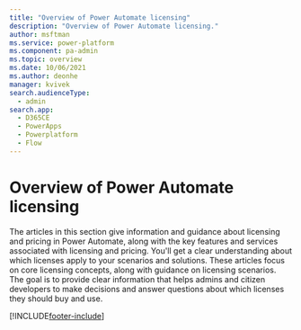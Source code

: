 ```yaml
---
title: "Overview of Power Automate licensing"
description: "Overview of Power Automate licensing."
author: msftman
ms.service: power-platform
ms.component: pa-admin
ms.topic: overview
ms.date: 10/06/2021
ms.author: deonhe
manager: kvivek
search.audienceType: 
  - admin
search.app:
  - D365CE
  - PowerApps
  - Powerplatform
  - Flow
---
```


# Overview of Power Automate licensing

The articles in this section give information and guidance about licensing and pricing in Power Automate, along with the key features and services associated with licensing and pricing. You'll get a clear understanding about which licenses apply to your scenarios and solutions. These articles focus on core licensing concepts, along with guidance on licensing scenarios. The goal is to provide clear information that helps admins and citizen developers to make decisions and answer questions about which licenses they should buy and use.

[!INCLUDE[footer-include](../../includes/footer-banner.md)]